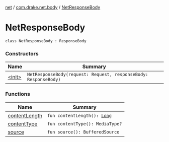 [net](../../index.md) / [com.drake.net.body](../index.md) / [NetResponseBody](./index.md)

# NetResponseBody

`class NetResponseBody : ResponseBody`

### Constructors

| Name | Summary |
|---|---|
| [&lt;init&gt;](-init-.md) | `NetResponseBody(request: Request, responseBody: ResponseBody)` |

### Functions

| Name | Summary |
|---|---|
| [contentLength](content-length.md) | `fun contentLength(): `[`Long`](https://kotlinlang.org/api/latest/jvm/stdlib/kotlin/-long/index.html) |
| [contentType](content-type.md) | `fun contentType(): MediaType?` |
| [source](source.md) | `fun source(): BufferedSource` |
